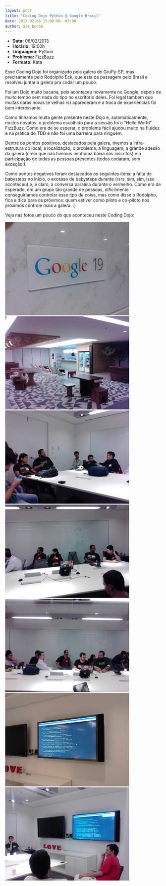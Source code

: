 ```yaml
--- 
layout: post
title: "Coding Dojo Python @ Google Brasil"
date: 2013-02-06 19:00:00 -03:00
author: ale_borba
---
```

+ **Data:** 06/02/2013
+ **Horário:** 19:00h
+ **Linguagem:** Python
+ **Problema:** [FizzBuzz](http://dojopuzzles.com/problemas/exibe/fizzbuzz/)
+ **Formato:** Kata

Esse Coding Dojo foi organizado pela galera do GruPy-SP, mas precisamente pelo Rodolpho Eck, que esta de passagem pelo Brasil e resolveu juntar a galera pra codar um pouco.

Foi um Dojo muito bacana, pois aconteceu novamente no Google, depois de muito tempo sem nada do tipo no escritório deles. Foi legal também que muitas caras novas (e velhas rs) apareceram e a troca de experiências foi bem interessante.

Como tinhamos muita gente presente neste Dojo e, automaticamente, muitos novatos, o problema escolhido para a sessão foi o "Hello World" FizzBuzz. Como era de se esperar, o problema fácil ajudou muito na fluidez e na prática do TDD e não foi uma barreira para ninguém.

Dentre os pontos positivos, destacados pela galera, tivemos a infra-estrutura do local, a localização, o problema, a linguagem, a grande adesão da galera (creio que não tivemos nenhuma baixa nos inscritos) e a participação de todas as pessoas presentes (todos codaram, sem exceção!).

Como pontos negativos foram destacados os seguintes itens: a falta de babysteps no início, o excesso de babysteps durante (rsrs, sim, sim, isso aconteceu) e, é claro, a conversa paralela durante o vermelho. Como era de esperado, em um grupo tão grande de pessoas, dificilmente conseguiriamos controlar esse tipo de coisa, mas como disse o Rodolpho, fica a dica para os próximos: quem estiver como piloto e co-piloto nos próximos controle mais a galera. :)

Veja nas fotos um pouco do que aconteceu neste Coding Dojo:

<img src="/wp-content/uploads/2013/02/google1.jpg" alt="Let's Dojo!" title="Let's Dojo!" width="400" heigh="200" />
<img src="/wp-content/uploads/2013/02/google2.jpg" alt="Let's Dojo!" title="Let's Dojo!" width="400" heigh="200" />
<img src="/wp-content/uploads/2013/02/google3.jpg" alt="Let's Dojo!" title="Let's Dojo!" width="400" heigh="200" />
<img src="/wp-content/uploads/2013/02/google4.jpg" alt="Let's Dojo!" title="Let's Dojo!" width="400" heigh="200" />
<img src="/wp-content/uploads/2013/02/google5.jpg" alt="Let's Dojo!" title="Let's Dojo!" width="400" heigh="200" />
<img src="/wp-content/uploads/2013/02/google6.jpg" alt="Let's Dojo!" title="Let's Dojo!" width="400" heigh="200" />
<img src="/wp-content/uploads/2013/02/google7.jpg" alt="Let's Dojo!" title="Let's Dojo!" width="400" heigh="200" />